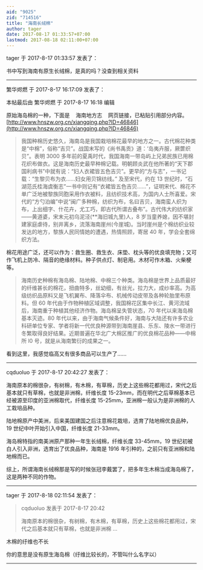 ```yaml
---
aid: "9025"
zid: "714516"
title: "海南长绒棉"
author: tager
date: 2017-08-17 01:33:57+07:00
lastmod: 2017-08-18 02:11:00+07:00
---
```


tager 于 2017-8-17 01:33:57 发表了：

书中写到海南有原生长绒棉，是真的吗？没查到相关资料

---

繁华烬燃 于 2017-8-17 16:17:09 发表了：

本帖最后由 繁华烬燃 于 2017-8-17 16:18 编辑

原始海岛棉的一种，下面是    海南地方志    网页链接，已粘贴引用部分内容。[http://www.hnszw.org.cn/xiangqing.php?ID=46846](http://www.hnszw.org.cn/xiangqing.php?ID=46846)

> 我国种棉历史悠久，海南岛是我国栽培棉花最早的地方之一。古代棉花种类是“中棉”，俗称“吉贝”。战国末写的《尚书禹贡》道：‘岛夷卉服，厥篚织贝”。表明 3000 多年前的夏禹时代，我国海南一带岛屿上兄弟民族已用棉花织布做衣。这是海南历史最早种棉记载。明朝顾炎武在他所著的“天下郡国利病书”中就有说：“妇人衣裙皆五色吉贝”。更早的“方与志”，一书记载：“生黎贝布为衣……妇女用贝锦纺线。” 及至宋代，约在 13 世纪时，“石湖范氏桂海虞衡志”一书中则记有“衣裙皆五色吉贝……”，证明宋代、棉花不单广泛地被黎族同胞采用作衣被料，且纺织技术高，为国内人士所喜爱。宋代的“方勺泊编”中说“闽广多种棉，纺织为布，名曰吉贝，海南蛮人织为布，上出细字、什花卉，尤工巧，即古代所谓古叠布”。古代伟大的纺织家——黄道婆，宋末元初乌泥泾(\*\*海旧城九里)人，8 岁当童养媳，因不堪封建家庭虐待，别井离乡，流落海南崖州(今崖城)。当时崖州是个棉纺织业较发达的地方，黎族人民同情她的遭遇，热情照顾，寄居 40 年，学会全套绵织方法。

棉花用途广泛，还可以作为：救生圈、救生衣、床垫、枕头等的优良填充物；又可作飞机上防冷、隔音的绝缘材料。种子供点灯、制皂用。木材可作木箱、火柴梗等。

> 海南历史种棉有海岛棉、陆地棉、中棉三个种类。海岛棉是世界上品质最好的纤维甚长的棉花，扭曲特多，丝幼细，有丝光，拉力大，成纱率高。为高级纺织品原料又是飞机翼布、降落伞布、机械传动皮带及各种轮胎里布原料。但 60 年代由于作物种植区域调整，我国棉花区集中长江、黄河流域后，海南重于种植其他经济作物。海岛棉呈失管状态，70 年代以来海岛棉基本灭迹。80 年代以来，由于海南气候条件好，海南与大陆还有许多农业科研单位专家、学者将新一代优良种源带到海南崖县、乐东、陵水一带进行冬繁取得良好结果。近期普遍在华北广大棉区推广的优良棉花品种——中棉所 l0 号，就是从海南繁衍的成果之一。

看到这里，我感觉临高又有很多商品可以生产了……

---

cqduoluo 于 2017-8-17 20:42:27 发表了：

海南原本的棉很杂，有树棉，有木棉，有草棉，历史上这些棉花都用过，宋代之后基本就只有草棉，也就是非洲棉，纤维长度 15-23mm，而在明代之后草棉基本已经被源至印度的亚洲棉取代，纤维长度 15-25mm，亚洲棉一般认为是非洲棉的人工栽培品种。

陆地棉原产中美洲，后来美国建国之后注意棉花栽培，选育了陆地棉优良品种，19 世纪中叶开始引入中国，纤维长度 21-33mm。

海岛棉特指的南美洲原产那种一年生长绒棉，纤维长度 33-45mm，19 世纪初被白人引入非洲，选育出了优良品种，海南是 1916 年引种的，之前只有亚洲棉和陆地棉而已。

综上，所谓海南长绒棉那是写的时候张冠李戴罢了，把多年生木棉当成海岛棉了，这是两种不同的作物。

---

tager 于 2017-8-18 02:11:54 发表了：

> cqduoluo 发表于 2017-8-17 20:42
>
> 海南原本的棉很杂，有树棉，有木棉，有草棉，历史上这些棉花都用过，宋代之后基本就只有草棉，也就是非洲棉 ...

木棉的纡维也不长

你的意思是没有原生海岛棉（纡维比较长的，不管叫什么名字以）

---
